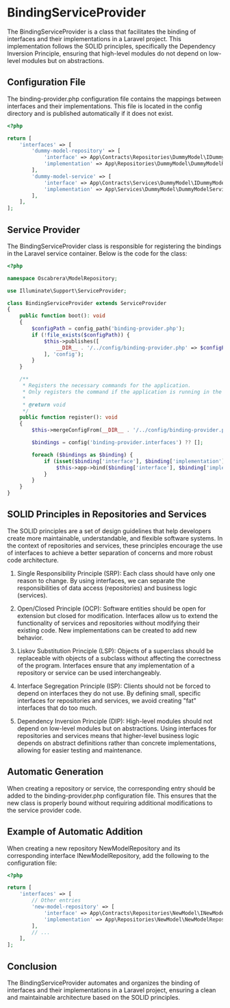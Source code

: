 # BindingServiceProvider

The BindingServiceProvider is a class that facilitates the binding of interfaces and their implementations in a Laravel
project. This implementation follows the SOLID principles, specifically the Dependency Inversion Principle, ensuring
that high-level modules do not depend on low-level modules but on abstractions.

## Configuration File

The binding-provider.php configuration file contains the mappings between interfaces and their implementations. This
file is located in the config directory and is published automatically if it does not exist.

```php
<?php

return [
    'interfaces' => [
        'dummy-model-repository' => [
            'interface' => App\Contracts\Repositories\DummyModel\IDummyModelRepository::class,
            'implementation' => App\Repositories\DummyModel\DummyModelRepository::class,
        ],
        'dummy-model-service' => [
            'interface' => App\Contracts\Services\DummyModel\IDummyModelService::class,
            'implementation' => App\Services\DummyModel\DummyModelService::class,
        ],
    ],
];
```

## Service Provider

The BindingServiceProvider class is responsible for registering the bindings in the Laravel service container. Below is
the code for the class:

```php
<?php

namespace Oscabrera\ModelRepository;

use Illuminate\Support\ServiceProvider;

class BindingServiceProvider extends ServiceProvider
{
    public function boot(): void
    {
        $configPath = config_path('binding-provider.php');
        if (!file_exists($configPath)) {
            $this->publishes([
                __DIR__ . '/../config/binding-provider.php' => $configPath,
            ], 'config');
        }
    }

    /**
     * Registers the necessary commands for the application.
     * Only registers the command if the application is running in the console and is in the local environment.
     *
     * @return void
     */
    public function register(): void
    {
        $this->mergeConfigFrom(__DIR__ . '/../config/binding-provider.php', 'binding-provider');

        $bindings = config('binding-provider.interfaces') ?? [];

        foreach ($bindings as $binding) {
            if (isset($binding['interface'], $binding['implementation'])) {
                $this->app->bind($binding['interface'], $binding['implementation']);
            }
        }
    }
}
```

## SOLID Principles in Repositories and Services

The SOLID principles are a set of design guidelines that help developers create more maintainable, understandable, and
flexible software systems. In the context of repositories and services, these principles encourage the use of interfaces
to achieve a better separation of concerns and more robust code architecture.

1. Single Responsibility Principle (SRP): Each class should have only one reason to change. By using interfaces, we can
   separate the responsibilities of data access (repositories) and business logic (services).

2. Open/Closed Principle (OCP): Software entities should be open for extension but closed for modification. Interfaces
   allow us to extend the functionality of services and repositories without modifying their existing code. New
   implementations can be created to add new behavior.

3. Liskov Substitution Principle (LSP): Objects of a superclass should be replaceable with objects of a subclass without
   affecting the correctness of the program. Interfaces ensure that any implementation of a repository or service can be
   used interchangeably.

4. Interface Segregation Principle (ISP): Clients should not be forced to depend on interfaces they do not use. By
   defining small, specific interfaces for repositories and services, we avoid creating "fat" interfaces that do too
   much.

5. Dependency Inversion Principle (DIP): High-level modules should not depend on low-level modules but on abstractions.
   Using interfaces for repositories and services means that higher-level business logic depends on abstract definitions
   rather than concrete implementations, allowing for easier testing and maintenance.

## Automatic Generation

When creating a repository or service, the corresponding entry should be added to the binding-provider.php configuration
file. This ensures that the new class is properly bound without requiring additional modifications to the service
provider code.

## Example of Automatic Addition

When creating a new repository NewModelRepository and its corresponding interface INewModelRepository, add the following
to the configuration file:

```php
<?php

return [
    'interfaces' => [
        // Other entries
        'new-model-repository' => [
            'interface' => App\Contracts\Repositories\NewModel\INewModelRepository::class,
            'implementation' => App\Repositories\NewModel\NewModelRepository::class,
        ],
        // ...
    ],
];
```

## Conclusion

The BindingServiceProvider automates and organizes the binding of interfaces and their implementations in a Laravel
project, ensuring a clean and maintainable architecture based on the SOLID principles.